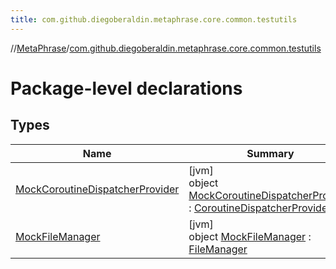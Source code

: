 ```yaml
---
title: com.github.diegoberaldin.metaphrase.core.common.testutils
---
```

//[MetaPhrase](../../index.html)/[com.github.diegoberaldin.metaphrase.core.common.testutils](index.html)



# Package-level declarations



## Types


| Name | Summary |
|---|---|
| [MockCoroutineDispatcherProvider](-mock-coroutine-dispatcher-provider/index.html) | [jvm]<br>object [MockCoroutineDispatcherProvider](-mock-coroutine-dispatcher-provider/index.html) : [CoroutineDispatcherProvider](../com.github.diegoberaldin.metaphrase.core.common.coroutines/-coroutine-dispatcher-provider/index.html) |
| [MockFileManager](-mock-file-manager/index.html) | [jvm]<br>object [MockFileManager](-mock-file-manager/index.html) : [FileManager](../com.github.diegoberaldin.metaphrase.core.common.files/-file-manager/index.html) |

